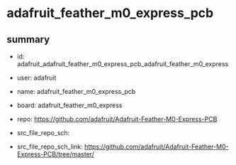 # adafruit_feather_m0_express_pcb
 
## summary 
* id: adafruit_adafruit_feather_m0_express_pcb_adafruit_feather_m0_express
* user: adafruit
* name: adafruit_feather_m0_express_pcb
* board: adafruit_feather_m0_express
* repo: https://github.com/adafruit/Adafruit-Feather-M0-Express-PCB



* src_file_repo_sch: 
* src_file_repo_sch_link: https://github.com/adafruit/Adafruit-Feather-M0-Express-PCB/tree/master/




